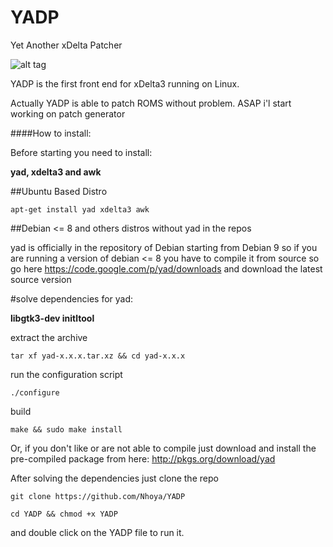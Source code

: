 # YADP
Yet Another xDelta Patcher

![alt tag](http://i.imgur.com/hy9eyIW.png)

YADP is the first front end for xDelta3 running on Linux.

Actually YADP is able to patch ROMS without problem. ASAP i'l start working on patch generator


####How to install:

Before starting you need to install:

**yad, xdelta3 and awk**

##Ubuntu Based Distro

```
apt-get install yad xdelta3 awk
```
##Debian <= 8 and others distros without yad in the repos

yad is officially in the repository of Debian starting from Debian 9 so if you are running a version of debian <= 8 you have to compile it from source
so go here https://code.google.com/p/yad/downloads and download the latest source version

#solve dependencies for yad:

**libgtk3-dev initltool** 

extract the archive

```
tar xf yad-x.x.x.tar.xz && cd yad-x.x.x
```

run the configuration script

```
./configure
```

build

```
make && sudo make install
```

Or, if you don't like or are not able to compile just download and install the pre-compiled package from here:
http://pkgs.org/download/yad

After solving the dependencies just clone the repo 

```
git clone https://github.com/Nhoya/YADP
```
```
cd YADP && chmod +x YADP
```
and double click on the YADP file to run it.
